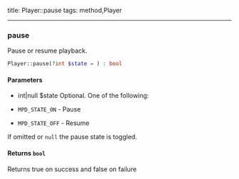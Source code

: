 title: Player::pause
tags: method,Player

---

<div class="method">
<h3 class="method-name">pause</h3>
<p>Pause or resume playback.<br></p>

```php
Player::pause(?int $state = ) : bool
```

#### Parameters

*  int|null $state Optional. One of the following:

* `MPD_STATE_ON` - Pause

* `MPD_STATE_OFF` - Resume

If omitted or `null` the pause state is toggled.


#### Returns `bool`

Returns true on success and false on failure


</div>